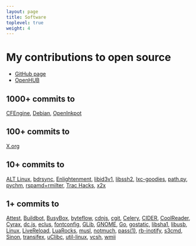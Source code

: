 ```yaml
---
layout: page
title: Software
toplevel: true
weight: 4
---
```

# My contributions to open source

* [GitHub page](https://github.com/dottedmag/)
* [OpenHUB](https://www.openhub.net/accounts/dottedmag/positions)

## 1000+ commits to
[CFEngine](https://github.com/cfengine),
[Debian](https://qa.debian.org/developer.php?login=Mikhail+Gusarov),
[OpenInkpot](https://openinkpot.org/)
## 100+ commits to
[X.org](https://www.x.org/wiki/)
## 10+ commits to
[ALT Linux](http://www.altlinux.com/),
[bdrsync](https://github.com/dottedmag/bdrsync),
[Enlightenment](https://www.enlightenment.org/),
[libid3v1](https://github.com/dottedmag/libid3v1),
[libssh2](https://www.libssh2.org/),
[lxc-goodies](https://github.com/mborromeo/lxc-goodies),
[path.py](https://pypi.python.org/pypi/path.py),
[pychm](https://github.com/dottedmag/pychm),
[rspamd+rmilter](https://rspamd.com/),
[Trac Hacks](https://trac-hacks.org/),
[x2x](https://github.com/dottedmag/x2x)
## 1+ commits to
[Attest](https://pythonhosted.org/Attest/),
[Buildbot](https://buildbot.net/),
[BusyBox](https://busybox.net/),
[byteflow](https://bitbucket.org/piranha/byteflow/wiki/Home),
[cdnjs](https://cdnjs.com/),
[cgit](https://git.zx2c4.com/cgit/),
[Celery](http://www.celeryproject.org/),
[CIDER](https://github.com/clojure-emacs/cider),
[CoolReader](https://sourceforge.net/projects/crengine/),
[Cyrax](https://github.com/piranha/cyrax),
[dc.js](https://dc-js.github.io/dc.js/),
[eclus](https://github.com/goerlang/eclus),
[fontconfig](https://www.freedesktop.org/wiki/Software/fontconfig/),
[GLib](https://developer.gnome.org/glib/),
[GNOME](https://www.gnome.org/),
[Go](https://golang.org),
[gostatic](https://github.com/piranha/gostatic),
[libsha1](https://github.com/dottedmag/libsha1),
[libusb](http://libusb.info/),
[Linux](https://www.kernel.org/),
[LiveReload](http://livereload.com/),
[LuaRocks](https://luarocks.org/),
[musl](https://www.musl-libc.org/),
[notmuch](https://notmuchmail.org/),
[pass(1)](https://www.passwordstore.org/),
[rb-inotify](https://github.com/nex3/rb-inotify),
[s3cmd](http://s3tools.org/s3cmd),
[Sinon](http://sinonjs.org/),
[transifex](https://www.transifex.com/),
[uClibc](https://uclibc.org/),
[util-linux](https://git.kernel.org/cgit/utils/util-linux/util-linux.git),
[vcsh](https://github.com/RichiH/vcsh),
[wmii](https://code.google.com/archive/p/wmii/)
